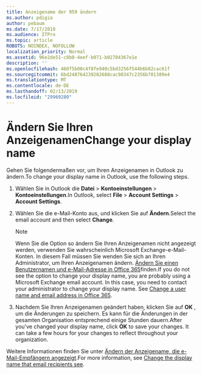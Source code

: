 ```yaml
---
title: Anzeigename der 959 ändern
ms.author: pdigia
author: pebaum
ms.date: 7/17/2018
ms.audience: ITPro
ms.topic: article
ROBOTS: NOINDEX, NOFOLLOW
localization_priority: Normal
ms.assetid: 96e2de51-c8b0-4eef-b071-b02784367e1e
description: ''
ms.openlocfilehash: 460f5b00c4f8fe940c5bd3256f544b6b82cac61f
ms.sourcegitcommit: 6bd248764239282688cac98347c2356b701389e4
ms.translationtype: MT
ms.contentlocale: de-DE
ms.lasthandoff: 02/13/2019
ms.locfileid: "29969280"
---
```

# <a name="change-your-display-name"></a><span data-ttu-id="73ee9-102">Ändern Sie Ihren Anzeigenamen</span><span class="sxs-lookup"><span data-stu-id="73ee9-102">Change your display name</span></span>
  
<span data-ttu-id="73ee9-103">Gehen Sie folgendermaßen vor, um Ihren Anzeigenamen in Outlook zu ändern.</span><span class="sxs-lookup"><span data-stu-id="73ee9-103">To change your display name in Outlook, use the following steps.</span></span>
  
1. <span data-ttu-id="73ee9-104">Wählen Sie in Outlook die **Datei** \> **Kontoeinstellungen** \> **Kontoeinstellungen**.</span><span class="sxs-lookup"><span data-stu-id="73ee9-104">In Outlook, select **File** \> **Account Settings** \> **Account Settings**.</span></span>
    
2. <span data-ttu-id="73ee9-105">Wählen Sie die e-Mail-Konto aus, und klicken Sie auf **Ändern**.</span><span class="sxs-lookup"><span data-stu-id="73ee9-105">Select the email account and then select **Change**.</span></span>
    
    > [!NOTE]
    > <span data-ttu-id="73ee9-p101">Wenn Sie die Option so ändern Sie Ihren Anzeigenamen nicht angezeigt werden, verwenden Sie wahrscheinlich Microsoft Exchange-e-Mail-Konten. In diesem Fall müssen Sie wenden Sie sich an Ihren Administrator, um Ihren Anzeigenamen ändern. [Ändern Sie einen Benutzernamen und e-Mail-Adresse in Office 365](https://support.office.com/article/fb5ac074-e203-4e1f-9843-b9d1a3e03297.aspx)finden.</span><span class="sxs-lookup"><span data-stu-id="73ee9-p101">If you do not see the option to change your display name, you are probably using a Microsoft Exchange email account. In this case, you need to contact your administrator to change your display name. See [Change a user name and email address in Office 365](https://support.office.com/article/fb5ac074-e203-4e1f-9843-b9d1a3e03297.aspx).</span></span> 
  
3. <span data-ttu-id="73ee9-p102">Nachdem Sie Ihren Anzeigenamen geändert haben, klicken Sie auf **OK** , um die Änderungen zu speichern. Es kann für die Änderungen in der gesamten Organisation entsprechend einige Stunden dauern.</span><span class="sxs-lookup"><span data-stu-id="73ee9-p102">After you've changed your display name, click **OK** to save your changes. It can take a few hours for your changes to reflect throughout your organization.</span></span> 
    
<span data-ttu-id="73ee9-111">Weitere Informationen finden Sie unter [Ändern der Anzeigename, die e-Mail-Empfängern angezeigt](https://support.office.com/article/2b53331a-ba2a-4803-88dc-ac9fe376c8a9.aspx).</span><span class="sxs-lookup"><span data-stu-id="73ee9-111">For more information, see [Change the display name that email recipients see](https://support.office.com/article/2b53331a-ba2a-4803-88dc-ac9fe376c8a9.aspx).</span></span>
  

